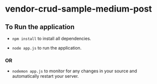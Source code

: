 # vendor-crud-sample-medium-post

## To Run the application

* `npm install` to install all dependencies.

* `node app.js` to run the application.
### OR
* `nodemon app.js` to monitor for any changes in your source and automatically restart your server.
